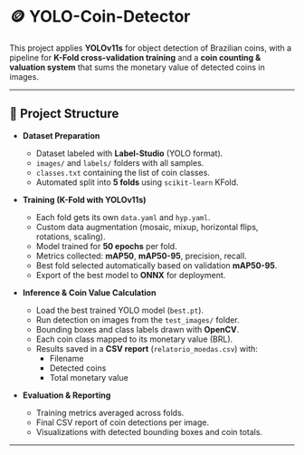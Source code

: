 # 🪙 YOLO-Coin-Detector

This project applies **YOLOv11s** for object detection of Brazilian coins, with a pipeline for **K-Fold cross-validation training** and a **coin counting & valuation system** that sums the monetary value of detected coins in images.

---

## 📂 Project Structure

- **Dataset Preparation**
  - Dataset labeled with **Label-Studio** (YOLO format).  
  - `images/` and `labels/` folders with all samples.  
  - `classes.txt` containing the list of coin classes.  
  - Automated split into **5 folds** using `scikit-learn` KFold.  

- **Training (K-Fold with YOLOv11s)**
  - Each fold gets its own `data.yaml` and `hyp.yaml`.  
  - Custom data augmentation (mosaic, mixup, horizontal flips, rotations, scaling).  
  - Model trained for **50 epochs** per fold.  
  - Metrics collected: **mAP50**, **mAP50-95**, precision, recall.  
  - Best fold selected automatically based on validation **mAP50-95**.  
  - Export of the best model to **ONNX** for deployment.  

- **Inference & Coin Value Calculation**
  - Load the best trained YOLO model (`best.pt`).  
  - Run detection on images from the `test_images/` folder.  
  - Bounding boxes and class labels drawn with **OpenCV**.  
  - Each coin class mapped to its monetary value (BRL).  
  - Results saved in a **CSV report** (`relatorio_moedas.csv`) with:
    - Filename  
    - Detected coins  
    - Total monetary value  

- **Evaluation & Reporting**
  - Training metrics averaged across folds.  
  - Final CSV report of coin detections per image.  
  - Visualizations with detected bounding boxes and coin totals.  

---
